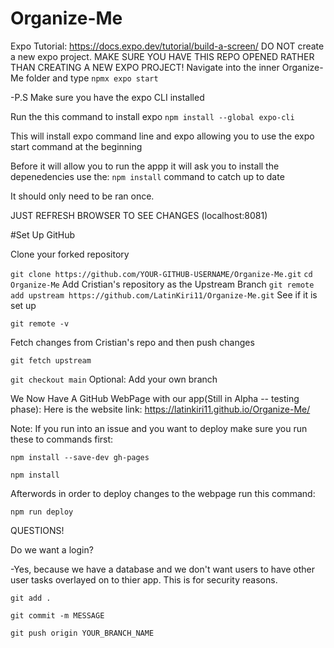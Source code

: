 # Organize-Me

Expo Tutorial: https://docs.expo.dev/tutorial/build-a-screen/
DO NOT create a new expo project.
MAKE SURE YOU HAVE THIS REPO OPENED RATHER THAN CREATING A NEW EXPO PROJECT!
Navigate into the inner Organize-Me folder and type `npmx expo start`

-P.S Make sure you have the expo CLI  installed

Run the this command to install expo `npm install --global expo-cli`

This will install expo command line and expo allowing you to use the expo start command at the beginning 

Before it will allow you to run the appp it will ask you to install the depenedencies use the:
`npm install` command to catch up to date

It should only need to be ran once.

JUST REFRESH BROWSER TO SEE CHANGES (localhost:8081)

#Set Up GitHub

Clone your forked repository

`git clone https://github.com/YOUR-GITHUB-USERNAME/Organize-Me.git`
`cd Organize-Me`
Add Cristian's repository as the Upstream Branch
`git remote add upstream https://github.com/LatinKiri11/Organize-Me.git`
See if it is set up

`git remote -v`

Fetch changes from Cristian's repo and then push changes

`git fetch upstream`

`git checkout main`
Optional: Add your own branch

We Now Have A GitHub WebPage with our app(Still in Alpha -- testing phase):
Here is the website link: https://latinkiri11.github.io/Organize-Me/

Note: If you run into an issue and you want to deploy make sure you run these to commands first:

`npm install --save-dev gh-pages`

`npm install`

Afterwords in order to deploy changes to the webpage run this command:

`npm run deploy`

QUESTIONS! 

Do we want a login?

-Yes, because we have a database and we don't want users to have other user tasks overlayed on to thier app. 
This is for security reasons.

`git add .`

`git commit -m MESSAGE`

`git push origin YOUR_BRANCH_NAME`

